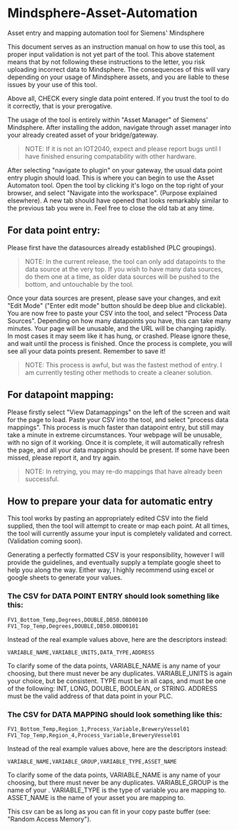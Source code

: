 # Mindsphere-Asset-Automation
Asset entry and mapping automation tool for Siemens' Mindsphere

This document serves as an instruction manual on how to use this tool, as proper input validation is not yet part of the tool.
This above statement means that by not following these instructions to the letter, you risk uploading incorrect data to Mindsphere.  The consequences of this will vary depending on your usage of Mindsphere assets, and you are liable to these issues by your use of this tool.

Above all, CHECK every single data point entered.  If you trust the tool to do it correctly, that is your prerogative.

The usage of the tool is entirely within "Asset Manager" of Siemens' Mindsphere.  After installing the addon, navigate through asset manager into your already created asset of your bridge/gateway.

> NOTE: If it is not an IOT2040, expect and please report bugs until I have finished ensuring compatability with other hardware.

After selecting "navigate to plugin" on your gateway, the usual data point entry plugin should load.  This is where you can begin to use the Asset Automaton tool.
Open the tool by clicking it's logo on the top right of your browser, and select "Navigate into the workspace". (Purpose explained elsewhere).
A new tab should have opened that looks remarkably similar to the previous tab you were in.  Feel free to close the old tab at any time.

## For data point entry:
Please first have the datasources already established (PLC groupings).

> NOTE: In the current release, the tool can only add datapoints to the data source at the very top.  If you wish to have many data sources, do them one at a time, as older data sources will be pushed to the bottom, and untouchable by the tool.

Once your data sources are present, please save your changes, and exit "Edit Mode" ("Enter edit mode" button should be deep blue and clickable).
You are now free to paste your CSV into the tool, and select "Process Data Sources".
Depending on how many datapoints you have, this can take many minutes.  Your page will be unusable, and the URL will be changing rapidly.  In most cases it may seem like it has hung, or crashed.  Please ignore these, and wait until the process is finished.  Once the process is complete, you will see all your data points present.  Remember to save it!

> NOTE: This process is awful, but was the fastest method of entry.  I am currently testing other methods to create a cleaner solution.

## For datapoint mapping:
Please firstly select "View Datamappings" on the left of the screen and wait for the page to load.
Paste your CSV into the tool, and select "process data mappings".
This process is much faster than datapoint entry, but still may take a minute in extreme circumstances.  Your webpage will be unusable, with no sign of it working.
Once it is complete, it will automatically refresh the page, and all your data mappings should be present.  If some have been missed, please report it, and try again.

> NOTE: In retrying, you may re-do mappings that have already been successful.


## How to prepare your data for automatic entry
This tool works by pasting an appropriately edited CSV into the field supplied, then the tool will attempt to create or map each point.  At all times, the tool will currently assume your input is completely validated and correct. (Validation coming soon).

Generating a perfectly formatted CSV is your responsibility, however I will provide the guidelines, and eventually supply a template google sheet to help you along the way.
Either way, I highly recommend using excel or google sheets to generate your values.

### The CSV for DATA POINT ENTRY should look something like this:
```csv
FV1_Bottom_Temp,Degrees,DOUBLE,DB50.DBD00100
FV1_Top_Temp,Degrees,DOUBLE,DB50.DBD00101
```

Instead of the real example values above, here are the descriptors instead:
```csv
VARIABLE_NAME,VARIABLE_UNITS,DATA_TYPE,ADDRESS
```
To clarify some of the data points,
VARIABLE_NAME is any name of your choosing, but there must never be any duplicates.
VARIABLE_UNITS is again your choice, but be consistent.
TYPE must be in all caps, and must be one of the following: INT, LONG, DOUBLE, BOOLEAN, or STRING.
ADDRESS must be the valid address of that data point in your PLC.

### The CSV for DATA MAPPING should look something like this:
```csv
FV1_Bottom_Temp,Region_1,Process_Variable,BreweryVessel01
FV1_Top_Temp,Region_4,Process_Variable,BreweryVessel01
```
Instead of the real example values above, here are the descriptors instead:
```csv
VARIABLE_NAME,VARIABLE_GROUP,VARIABLE_TYPE,ASSET_NAME
```
To clarify some of the data points,
VARIABLE_NAME is any name of your choosing, but there must never be any duplicates.
VARIABLE_GROUP is the name of your .
VARIABLE_TYPE is the type of variable you are mapping to.
ASSET_NAME is the name of your asset you are mapping to.

This csv can be as long as you can fit in your copy paste buffer (see: "Random Access Memory").




